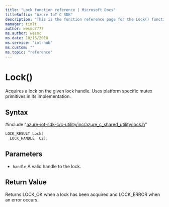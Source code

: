 ```yaml
---                             
title: "Lock function reference | Microsoft Docs" 
titleSuffix: "Azure IoT C SDK"            
description: "This is the function reference page for the Lock() function in the Azure IoT C SDK. This SDK is used with Azure IoT Hub and Azure IoT Hub Device Provisioning Service"            
manager: timlt                 
author: wesmc7777              
ms.author: wesmc               
ms.date: 10/16/2018                    
ms.service: "iot-hub"             
ms.custom: ""                
ms.topic: "reference"        
---                            
```


# Lock()

Acquires a lock on the given lock handle. Uses platform specific mutex primitives in its implementation.

## Syntax

\#include "[azure-iot-sdk-c/c-utility/inc/azure_c_shared_utility/lock.h](../lock-h.md)"  
```C
LOCK_RESULT Lock(
  LOCK_HANDLE  C2);
```

## Parameters
* `handle` A valid handle to the lock.

## Return Value
Returns LOCK_OK when a lock has been acquired and LOCK_ERROR when an error occurs.

